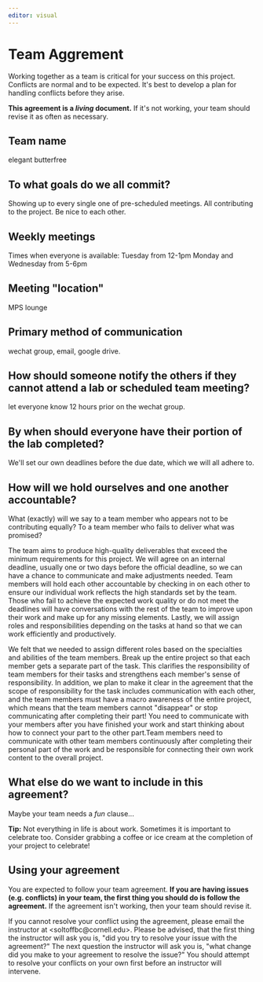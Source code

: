 ```yaml
---
editor: visual
---
```


# Team Aggrement

Working together as a team is critical for your success on this project. Conflicts are normal and to be expected. It's best to develop a plan for handling conflicts before they arise.

**This agreement is a *living* document.** If it's not working, your team should revise it as often as necessary.

## Team name

elegant butterfree

## To what goals do we all commit?

Showing up to every single one of pre-scheduled meetings. All contributing to the project. Be nice to each other.

## Weekly meetings

Times when everyone is available: Tuesday from 12-1pm Monday and Wednesday from 5-6pm

## Meeting "location"

MPS lounge

## Primary method of communication

wechat group, email, google drive.

## How should someone notify the others if they cannot attend a lab or scheduled team meeting?

let everyone know 12 hours prior on the wechat group.

## By when should everyone have their portion of the lab completed?

We'll set our own deadlines before the due date, which we will all adhere to.

## How will we hold ourselves and one another accountable?

What (exactly) will we say to a team member who appears not to be contributing equally? To a team member who fails to deliver what was promised?

The team aims to produce high-quality deliverables that exceed the minimum requirements for this project. We will agree on an internal deadline, usually one or two days before the official deadline, so we can have a chance to communicate and make adjustments needed. Team members will hold each other accountable by checking in on each other to ensure our individual work reflects the high standards set by the team. Those who fail to achieve the expected work quality or do not meet the deadlines will have conversations with the rest of the team to improve upon their work and make up for any missing elements. Lastly, we will assign roles and responsibilities depending on the tasks at hand so that we can work efficiently and productively. 

We felt that we needed to assign different roles based on the specialties and abilities of the team members. Break up the entire project so that each member gets a separate part of the task. This clarifies the responsibility of team members for their tasks and strengthens each member's sense of responsibility. In addition, we plan to make it clear in the agreement that the scope of responsibility for the task includes communication with each other, and the team members must have a macro awareness of the entire project, which means that the team members cannot "disappear" or stop communicating after completing their part! You need to communicate with your members after you have finished your work and start thinking about how to connect your part to the other part.Team members need to communicate with other team members continuously after completing their personal part of the work and be responsible for connecting their own work content to the overall project.

## What else do we want to include in this agreement?

Maybe your team needs a *fun* clause...

**Tip:** Not everything in life is about work. Sometimes it is important to celebrate too. Consider grabbing a coffee or ice cream at the completion of your project to celebrate!


## Using your agreement

You are expected to follow your team agreement. **If you are having issues (e.g. conflicts) in your team, the first thing you should do is follow the agreement.** If the agreement isn't working, then your team should revise it.

If you cannot resolve your conflict using the agreement, please email the instructor at \<soltoffbc\@cornell.edu\>. Please be advised, that the first thing the instructor will ask you is, "did you try to resolve your issue with the agreement?" The next question the instructor will ask you is, "what change did you make to your agreement to resolve the issue?" You should attempt to resolve your conflicts on your own first before an instructor will intervene.
